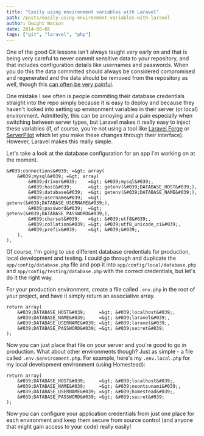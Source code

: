 ```yaml
---
title: "Easily using environment variables with Laravel"
path: /posts/easily-using-environment-variables-with-laravel
author: Dwight Watson
date: 2014-08-05
tags: ["git", "laravel", "php"]
---
```


One of the good Git lessons isn&#039;t always taught very early on and that is being very careful to never commit sensitive data to your repository, and that includes configuration details like usernames and passwords. When you do this the data committed should always be considered compromised and regenerated and the data should be removed from the repository as well, though this [can often be very painful](https://help.github.com/articles/remove-sensitive-data). 

One mistake I see often is people commiting their database credentials straight into the repo simply because it is easy to deploy and because they haven&#039;t looked into setting up environment variables in their server (or local) environment. Admittedly, this can be annoying and a pain especially when switching between server types, but Laravel makes it really easy to inject these variables (if, of course, you&#039;re not using a tool like [Laravel Forge](https://forge.laravel.com/) or [ServerPilot](https://serverpilot.io/) which let you make these changes through their interface). However, Laravel makes this really simple.

Let&#039;s take a look at the database configuration for an app I&#039;m working on at the moment.

    &#039;connections&#039; =&gt; array(
		&#039;mysql&#039; =&gt; array(
			&#039;driver&#039;    =&gt; &#039;mysql&#039;,
			&#039;host&#039;      =&gt; getenv(&#039;DATABASE_HOST&#039;),
			&#039;database&#039;  =&gt; getenv(&#039;DATABASE_NAME&#039;),
			&#039;username&#039;  =&gt; getenv(&#039;DATABASE_USERNAME&#039;),
			&#039;password&#039;  =&gt; getenv(&#039;DATABASE_PASSWORD&#039;),
			&#039;charset&#039;   =&gt; &#039;utf8&#039;,
			&#039;collation&#039; =&gt; &#039;utf8_unicode_ci&#039;,
			&#039;prefix&#039;    =&gt; &#039;&#039;,
		),
	),    
	
Of course, I&#039;m going to use different database credentials for production, local development and testing. I could go through and duplicate the `app/config/database.php` file and pop it into `app/config/local/database.php` and `app/config/testing/database.php` with the correct credentials, but let&#039;s do it the right way.

For your production environment, create a file called `.env.php` in the root of your project, and have it simply return an associative array.

	return array(
    	&#039;DATABASE_HOST&#039;     =&gt; &#039;localhost&#039;,
    	&#039;DATABASE_NAME&#039;     =&gt; &#039;laravel&#039;,
    	&#039;DATABASE_USERNAME&#039; =&gt; &#039;laravel&#039;,
    	&#039;DATABASE_PASSWORD&#039; =&gt; &#039;secret&#039;
	);    
	
Now you can just place that file on your server and you&#039;re good to go in production. What about other environments though? Just as simple - a file called `.env.$environment.php`. For example, here&#039;s my `.env.local.php` for my local development environment (using Homestead):

	return array(
    	&#039;DATABASE_HOST&#039;     =&gt; &#039;localhost&#039;,
    	&#039;DATABASE_NAME&#039;     =&gt; &#039;neontsunami&#039;,
    	&#039;DATABASE_USERNAME&#039; =&gt; &#039;homestead&#039;,
    	&#039;DATABASE_PASSWORD&#039; =&gt; &#039;secret&#039;
	);
	
Now you can configure your application credentials from just one place for each environment and keep them secure from source control (and anyone that might gain access to your code) really easily!


